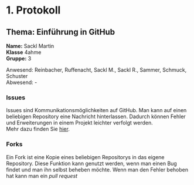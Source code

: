 # 1. Protokoll
## Thema: Einführung in GitHub  
**Name:** Sackl Martin   
**Klasse** 4ahme    
**Gruppe:** 3

Anwesend: Reinbacher, Ruffenacht, Sackl M., Sackl R., Sammer, Schmuck, Schuster   
Abwesend: -  

### Issues  
Issues sind Kommunikationsmöglichkeiten auf GitHub. Man kann auf einen beliebigen Repository eine Nachricht hinterlassen. Dadurch können Fehler und Erweiterungen in einem Projekt leichter verfolgt werden.  
Mehr dazu finden Sie [hier](https://guides.github.com/features/issues/).  

### Forks  
Ein Fork ist eine Kopie eines beliebigen Repositorys in das eigene Repository. Diese Funktion kann genutzt werden, wenn man einen Bug findet und man ihn selbst beheben möchte. Wenn man den Fehler behoben hat kann man ein *pull request* 
 
